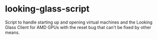 # looking-glass-script
Script to handle starting up and opening virtual machines and the Looking Glass Client for AMD GPUs with the reset bug that can't be fixed by other means.
